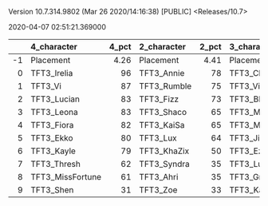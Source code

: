 Version 10.7.314.9802 (Mar 26 2020/14:16:38) [PUBLIC] <Releases/10.7>

2020-04-07 02:51:21.369000

|    | 4_character      |   4_pct | 2_character   |   2_pct | 3_character      |   3_pct | 1_character      |   1_pct |
|---:|:-----------------|--------:|:--------------|--------:|:-----------------|--------:|:-----------------|--------:|
| -1 | Placement        |    4.26 | Placement     |    4.41 | Placement        |    4.55 | Placement        |    4.65 |
|  0 | TFT3_Irelia      |   96    | TFT3_Annie    |   78    | TFT3_ChoGath     |  100    | TFT3_Karma       |   94    |
|  1 | TFT3_Vi          |   87    | TFT3_Rumble   |   75    | TFT3_Vi          |   99    | TFT3_Ashe        |   77    |
|  2 | TFT3_Lucian      |   83    | TFT3_Fizz     |   73    | TFT3_Blitzcrank  |   99    | TFT3_Jhin        |   76    |
|  3 | TFT3_Leona       |   83    | TFT3_Shaco    |   65    | TFT3_Malphite    |   98    | TFT3_Mordekaiser |   71    |
|  4 | TFT3_Fiora       |   82    | TFT3_KaiSa    |   65    | TFT3_MissFortune |   84    | TFT3_Lulu        |   62    |
|  5 | TFT3_Ekko        |   80    | TFT3_Lux      |   64    | TFT3_Jinx        |   84    | TFT3_JarvanIV    |   55    |
|  6 | TFT3_Kayle       |   79    | TFT3_KhaZix   |   50    | TFT3_Ezreal      |   82    | TFT3_Jayce       |   43    |
|  7 | TFT3_Thresh      |   62    | TFT3_Syndra   |   35    | TFT3_Lucian      |   49    | TFT3_WuKong      |   41    |
|  8 | TFT3_MissFortune |   61    | TFT3_Ahri     |   35    | TFT3_Graves      |   45    | TFT3_Lux         |   31    |
|  9 | TFT3_Shen        |   31    | TFT3_Zoe      |   33    | TFT3_Kayle       |   28    | TFT3_Shaco       |   31    |
